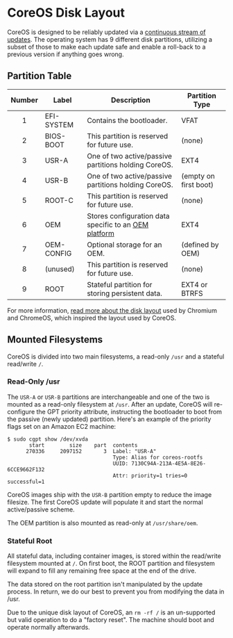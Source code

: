 # CoreOS Disk Layout

CoreOS is designed to be reliably updated via a [continuous stream of updates]({{site.baseurl}}/using-coreos/updates). The operating system has 9 different disk partitions, utilizing a subset of those to make each update safe and enable a roll-back to a previous version if anything goes wrong.

## Partition Table

| Number | Label | Description | Partition Type |
|:------:|-------|-------------|----------------|
| 1      | EFI-SYSTEM     | Contains the bootloader. | VFAT           |
| 2      | BIOS-BOOT      | This partition is reserved for future use. | (none) |
| 3      | USR-A          | One of two active/passive partitions holding CoreOS. | EXT4           |
| 4      | USR-B          | One of two active/passive partitions holding CoreOS. | (empty on first boot) |
| 5      | ROOT-C         | This partition is reserved for future use. | (none) |
| 6      | OEM            | Stores configuration data specific to an [OEM platform][OEM docs] | EXT4 |
| 7      | OEM-CONFIG     | Optional storage for an OEM. | (defined by OEM) |
| 8      | (unused)       | This partition is reserved for future use. | (none) |
| 9      | ROOT           | Stateful partition for storing persistent data. | EXT4 or BTRFS |

For more information, [read more about the disk layout][chromium disk format] used by Chromium and ChromeOS, which inspired the layout used by CoreOS.

[OEM docs]: {{site.baseurl}}/docs/sdk-distributors/distributors/notes-for-distributors
[chromium disk format]: http://www.chromium.org/chromium-os/chromiumos-design-docs/disk-format

## Mounted Filesystems

CoreOS is divided into two main filesystems, a read-only `/usr` and a stateful read/write `/`.

### Read-Only /usr

The `USR-A` or `USR-B` partitions are interchangeable and one of the two is mounted as a read-only filesystem at `/usr`. After an update, CoreOS will re-configure the GPT priority attribute, instructing the bootloader to boot from the passive (newly updated) partition. Here's an example of the priority flags set on an Amazon EC2 machine:

```
$ sudo cgpt show /dev/xvda
       start        size    part  contents
      270336     2097152       3  Label: "USR-A"
                                  Type: Alias for coreos-rootfs
                                  UUID: 7130C94A-213A-4E5A-8E26-6CCE9662F132
                                  Attr: priority=1 tries=0 successful=1
```

CoreOS images ship with the `USR-B` partition empty to reduce the image filesize. The first CoreOS update will populate it and start the normal active/passive scheme.

The OEM partition is also mounted as read-only at `/usr/share/oem`.

### Stateful Root

All stateful data, including container images, is stored within the read/write filesystem mounted at `/`. On first boot, the ROOT partition and filesystem will expand to fill any remaining free space at the end of the drive.

The data stored on the root partition isn't manipulated by the update process. In return, we do our best to prevent you from modifying the data in /usr.

Due to the unique disk layout of CoreOS, an `rm -rf /` is an un-supported but valid operation to do a "factory reset". The machine should boot and operate normally afterwards.